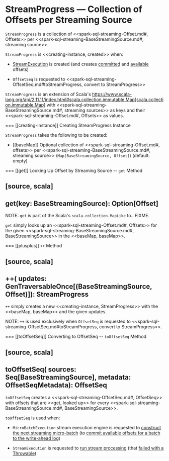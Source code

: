 # StreamProgress &mdash; Collection of Offsets per Streaming Source

`StreamProgress` is a collection of <<spark-sql-streaming-Offset.md#, Offsets>> per <<spark-sql-streaming-BaseStreamingSource.md#, streaming source>>.

`StreamProgress` is <<creating-instance, created>> when:

* [StreamExecution](StreamExecution.md) is created (and creates [committed](StreamExecution.md#committedOffsets) and [available](StreamExecution.md#availableOffsets) offsets)

* `OffsetSeq` is requested to <<spark-sql-streaming-OffsetSeq.md#toStreamProgress, convert to StreamProgress>>

`StreamProgress` is an extension of Scala's https://www.scala-lang.org/api/2.11.11/index.html#scala.collection.immutable.Map[scala.collection.immutable.Map] with <<spark-sql-streaming-BaseStreamingSource.md#, streaming sources>> as keys and their <<spark-sql-streaming-Offset.md#, Offsets>> as values.

=== [[creating-instance]] Creating StreamProgress Instance

`StreamProgress` takes the following to be created:

* [[baseMap]] Optional collection of <<spark-sql-streaming-Offset.md#, offsets>> per <<spark-sql-streaming-BaseStreamingSource.md#, streaming source>> (`Map[BaseStreamingSource, Offset]`) (default: empty)

=== [[get]] Looking Up Offset by Streaming Source -- `get` Method

[source, scala]
----
get(key: BaseStreamingSource): Option[Offset]
----

NOTE: `get` is part of the Scala's `scala.collection.MapLike` to...FIXME.

`get` simply looks up an <<spark-sql-streaming-Offset.md#, Offsets>> for the given <<spark-sql-streaming-BaseStreamingSource.md#, BaseStreamingSource>> in the <<baseMap, baseMap>>.

=== [[plusplus]] `++` Method

[source, scala]
----
++(
  updates: GenTraversableOnce[(BaseStreamingSource, Offset)]): StreamProgress
----

`++` simply creates a new <<creating-instance, StreamProgress>> with the <<baseMap, baseMap>> and the given updates.

NOTE: `++` is used exclusively when `OffsetSeq` is requested to <<spark-sql-streaming-OffsetSeq.md#toStreamProgress, convert to StreamProgress>>.

=== [[toOffsetSeq]] Converting to OffsetSeq -- `toOffsetSeq` Method

[source, scala]
----
toOffsetSeq(
  sources: Seq[BaseStreamingSource],
  metadata: OffsetSeqMetadata): OffsetSeq
----

`toOffsetSeq` creates a <<spark-sql-streaming-OffsetSeq.md#, OffsetSeq>> with offsets that are <<get, looked up>> for every <<spark-sql-streaming-BaseStreamingSource.md#, BaseStreamingSource>>.

`toOffsetSeq` is used when:

* `MicroBatchExecution` stream execution engine is requested to [construct the next streaming micro-batch](MicroBatchExecution.md#constructNextBatch) (to [commit available offsets for a batch to the write-ahead log](MicroBatchExecution.md#constructNextBatch-walCommit))

* `StreamExecution` is requested to [run stream processing](StreamExecution.md#runStream) (that [failed with a Throwable](StreamExecution.md#runStream-catch-Throwable))
